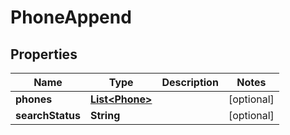 

# PhoneAppend


## Properties

| Name | Type | Description | Notes |
|------------ | ------------- | ------------- | -------------|
|**phones** | [**List&lt;Phone&gt;**](Phone.md) |  |  [optional] |
|**searchStatus** | **String** |  |  [optional] |



